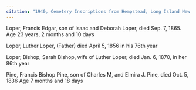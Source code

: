 ```yaml
---
citation: "1940, Cemetery Inscriptions from Hempstead, Long Island New York by Josephine C. Frost, p26, familysearch.org."
---
```


Loper, Francis Edgar, son of Isaac and Deborah Loper, died Sep. 7, 1865. Age 23 years, 2 months and 10 days 

Loper, Luther Loper, (Father) died April 5, 1856 in his 76th year 

Loper, Bishop, Sarah Bishop, wife of Luther Loper, died Jan. 6, 1870, in her 86th year 

Pine, Francis Bishop Pine, son of Charles M, and Elmira J. Pine, died Oct. 5, 1836 Age 7 months and 18 days 


